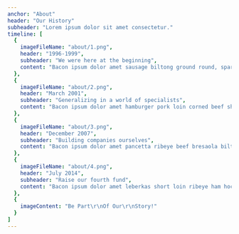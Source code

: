 ```yaml
---
anchor: "About"
header: "Our History"
subheader: "Lorem ipsum dolor sit amet consectetur."
timeline: [
  {
    imageFileName: "about/1.png",
    header: "1996-1999",
    subheader: "We were here at the beginning",
    content: "Bacon ipsum dolor amet sausage biltong ground round, spare ribs chuck short loin swine brisket filet mignon salami strip steak jerky."
  },
  {
    imageFileName: "about/2.png",
    header: "March 2001",
    subheader: "Generalizing in a world of specialists",
    content: "Bacon ipsum dolor amet hamburger pork loin corned beef shankle bresaola cow tri-tip, rump buffalo swine kielbasa sausage pastrami biltong chuck. Turkey pork belly pork, beef ribs strip steak pancetta filet mignon kevin swine kielbasa hamburger prosciutto cow. Shank meatball bresaola swine pork chop. "
  },
  {
    imageFileName: "about/3.png",
    header: "December 2007",
    subheader: "Building companies ourselves",
    content: "Bacon ipsum dolor amet pancetta ribeye beef bresaola biltong. Ground round pig salami venison frankfurter, landjaeger swine chicken pork loin kielbasa leberkas drumstick sausage fatback. Sausage turkey chicken, tongue tail tri-tip cupim. Pork loin meatloaf brisket ham hock."
  },
  {
    imageFileName: "about/4.png",
    header: "July 2014",
    subheader: "Raise our fourth fund",
    content: "Bacon ipsum dolor amet leberkas short loin ribeye ham hock picanha. Chicken filet mignon tongue shoulder sausage tenderloin drumstick alcatra bacon ham hock salami corned beef. Porchetta strip steak chislic ham filet mignon meatball pancetta. "
  },
  {
    imageContent: "Be Part\r\nOf Our\r\nStory!"
  }
]
---
```

